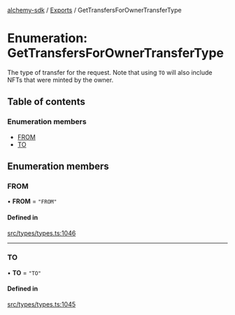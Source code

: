 [alchemy-sdk](../README.md) / [Exports](../modules.md) / GetTransfersForOwnerTransferType

# Enumeration: GetTransfersForOwnerTransferType

The type of transfer for the request. Note that using `TO` will also include
NFTs that were minted by the owner.

## Table of contents

### Enumeration members

- [FROM](GetTransfersForOwnerTransferType.md#from)
- [TO](GetTransfersForOwnerTransferType.md#to)

## Enumeration members

### FROM

• **FROM** = `"FROM"`

#### Defined in

[src/types/types.ts:1046](https://github.com/alchemyplatform/alchemy-sdk-js/blob/aeb51c8/src/types/types.ts#L1046)

___

### TO

• **TO** = `"TO"`

#### Defined in

[src/types/types.ts:1045](https://github.com/alchemyplatform/alchemy-sdk-js/blob/aeb51c8/src/types/types.ts#L1045)
